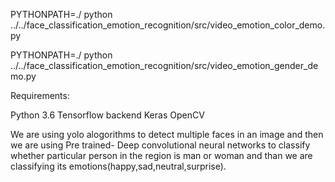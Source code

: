PYTHONPATH=./ python ../../face_classification_emotion_recognition/src/video_emotion_color_demo.py

PYTHONPATH=./ python ../../face_classification_emotion_recognition/src/video_emotion_gender_demo.py

Requirements:

Python 3.6
Tensorflow backend
Keras
OpenCV

We are using yolo alogorithms to detect multiple faces in an image and then we are using Pre trained- Deep convolutional neural networks to classify whether particular person in the region is man or woman and than we are classifying its emotions(happy,sad,neutral,surprise).

